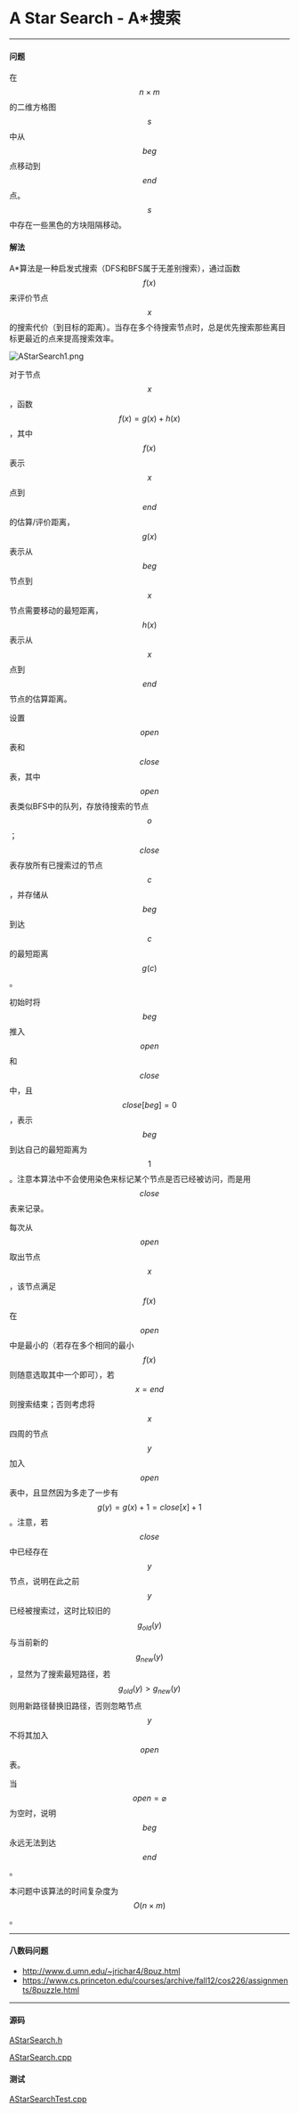 <script type="text/javascript" src="https://cdnjs.cloudflare.com/ajax/libs/mathjax/2.7.1/MathJax.js?config=TeX-AMS-MML_HTMLorMML"></script>

# A Star Search - A\*搜索

--------

#### 问题

在$$ n \times m $$的二维方格图$$ s $$中从$$ beg $$点移动到$$ end $$点。$$ s $$中存在一些黑色的方块阻隔移动。

#### 解法

A\*算法是一种启发式搜索（DFS和BFS属于无差别搜索），通过函数$$ f(x) $$来评价节点$$ x $$的搜索代价（到目标的距离）。当存在多个待搜索节点时，总是优先搜索那些离目标更最近的点来提高搜索效率。

![AStarSearch1.png](../res/AStarSearch1.png)

对于节点$$ x $$，函数$$ f(x) = g(x) + h(x) $$，其中$$ f(x) $$表示$$ x $$点到$$ end $$的估算/评价距离，$$ g(x) $$表示从$$ beg $$节点到$$ x $$节点需要移动的最短距离，$$ h(x) $$表示从$$ x $$点到$$ end $$节点的估算距离。

设置$$ open $$表和$$ close $$表，其中$$ open $$表类似BFS中的队列，存放待搜索的节点$$ o $$；$$ close $$表存放所有已搜索过的节点$$ c $$，并存储从$$ beg $$到达$$ c $$的最短距离$$ g(c) $$。

初始时将$$ beg $$推入$$ open $$和$$ close $$中，且$$ close[beg] = 0 $$，表示$$ beg $$到达自己的最短距离为$$ 1 $$。注意本算法中不会使用染色来标记某个节点是否已经被访问，而是用$$ close $$表来记录。

每次从$$ open $$取出节点$$ x $$，该节点满足$$ f(x) $$在$$ open $$中是最小的（若存在多个相同的最小$$ f(x) $$则随意选取其中一个即可），若$$ x = end $$则搜索结束；否则考虑将$$ x $$四周的节点$$ y $$加入$$ open $$表中，且显然因为多走了一步有$$ g(y) = g(x) + 1 = close[x] + 1 $$。注意，若$$ close $$中已经存在$$ y $$节点，说明在此之前$$ y $$已经被搜索过，这时比较旧的$$ g_{old} (y) $$与当前新的$$ g_{new} (y) $$，显然为了搜索最短路径，若$$ g_{old} (y) > g_{new} (y) $$则用新路径替换旧路径，否则忽略节点$$ y $$不将其加入$$ open $$表。

当$$ open = \varnothing $$为空时，说明$$ beg $$永远无法到达$$ end $$。

本问题中该算法的时间复杂度为$$ O(n \times m) $$。

--------

#### 八数码问题

* http://www.d.umn.edu/~jrichar4/8puz.html
* https://www.cs.princeton.edu/courses/archive/fall12/cos226/assignments/8puzzle.html

--------

#### 源码

[AStarSearch.h](https://github.com/linrongbin16/Way-to-Algorithm/blob/master/src/Search/AStarSearch.h)

[AStarSearch.cpp](https://github.com/linrongbin16/Way-to-Algorithm/blob/master/src/Search/AStarSearch.cpp)

#### 测试

[AStarSearchTest.cpp](https://github.com/linrongbin16/Way-to-Algorithm/blob/master/src/Search/AStarSearchTest.cpp)
